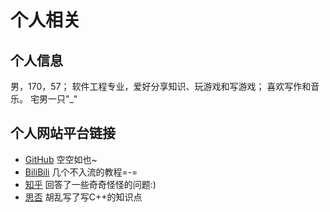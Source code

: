 # 个人相关

## 个人信息
  男，170，57；
  软件工程专业，爱好分享知识、玩游戏和写游戏；
  喜欢写作和音乐。
  宅男一只"_"

## 个人网站平台链接
  - [GitHub](https://github.com/Liuary/) 空空如也~
  - [BiliBili](https://space.bilibili.com/187013357) 几个不入流的教程=-=
  - [知乎](https://www.zhihu.com/people/bing-he-xiang-yi-7/answers) 回答了一些奇奇怪怪的问题:)
  - [思否](https://segmentfault.com/u/liuary) 胡乱写了写C++的知识点

